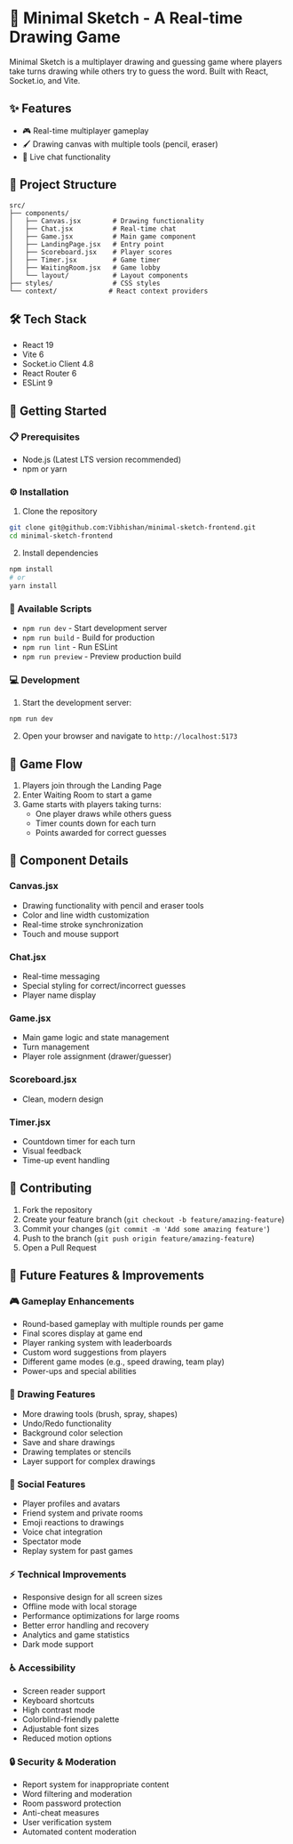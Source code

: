 # 🎨 Minimal Sketch - A Real-time Drawing Game

Minimal Sketch is a multiplayer drawing and guessing game where players take turns drawing while others try to guess the word. Built with React, Socket.io, and Vite.

## ✨ Features

- 🎮 Real-time multiplayer gameplay
- 🖌️ Drawing canvas with multiple tools (pencil, eraser)
- 💬 Live chat functionality

## 📁 Project Structure

```
src/
├── components/
│   ├── Canvas.jsx        # Drawing functionality
│   ├── Chat.jsx          # Real-time chat
│   ├── Game.jsx          # Main game component
│   ├── LandingPage.jsx   # Entry point
│   ├── Scoreboard.jsx    # Player scores
│   ├── Timer.jsx         # Game timer
│   ├── WaitingRoom.jsx   # Game lobby
│   └── layout/           # Layout components
├── styles/               # CSS styles
└── context/             # React context providers
```

## 🛠️ Tech Stack

- React 19
- Vite 6
- Socket.io Client 4.8
- React Router 6
- ESLint 9

## 🚀 Getting Started

### 📋 Prerequisites

- Node.js (Latest LTS version recommended)
- npm or yarn

### ⚙️ Installation

1. Clone the repository

```bash
git clone git@github.com:Vibhishan/minimal-sketch-frontend.git
cd minimal-sketch-frontend
```

2. Install dependencies

```bash
npm install
# or
yarn install
```

### 📜 Available Scripts

- `npm run dev` - Start development server
- `npm run build` - Build for production
- `npm run lint` - Run ESLint
- `npm run preview` - Preview production build

### 💻 Development

1. Start the development server:

```bash
npm run dev
```

2. Open your browser and navigate to `http://localhost:5173`

## 🎲 Game Flow

1. Players join through the Landing Page
2. Enter Waiting Room to start a game
3. Game starts with players taking turns:
   - One player draws while others guess
   - Timer counts down for each turn
   - Points awarded for correct guesses

## 🧩 Component Details

### Canvas.jsx

- Drawing functionality with pencil and eraser tools
- Color and line width customization
- Real-time stroke synchronization
- Touch and mouse support

### Chat.jsx

- Real-time messaging
- Special styling for correct/incorrect guesses
- Player name display

### Game.jsx

- Main game logic and state management
- Turn management
- Player role assignment (drawer/guesser)

### Scoreboard.jsx

- Clean, modern design

### Timer.jsx

- Countdown timer for each turn
- Visual feedback
- Time-up event handling

## 🤝 Contributing

1. Fork the repository
2. Create your feature branch (`git checkout -b feature/amazing-feature`)
3. Commit your changes (`git commit -m 'Add some amazing feature'`)
4. Push to the branch (`git push origin feature/amazing-feature`)
5. Open a Pull Request

## 🔮 Future Features & Improvements

### 🎮 Gameplay Enhancements

- Round-based gameplay with multiple rounds per game
- Final scores display at game end
- Player ranking system with leaderboards
- Custom word suggestions from players
- Different game modes (e.g., speed drawing, team play)
- Power-ups and special abilities

### 🎨 Drawing Features

- More drawing tools (brush, spray, shapes)
- Undo/Redo functionality
- Background color selection
- Save and share drawings
- Drawing templates or stencils
- Layer support for complex drawings

### 👥 Social Features

- Player profiles and avatars
- Friend system and private rooms
- Emoji reactions to drawings
- Voice chat integration
- Spectator mode
- Replay system for past games

### ⚡ Technical Improvements

- Responsive design for all screen sizes
- Offline mode with local storage
- Performance optimizations for large rooms
- Better error handling and recovery
- Analytics and game statistics
- Dark mode support

### ♿ Accessibility

- Screen reader support
- Keyboard shortcuts
- High contrast mode
- Colorblind-friendly palette
- Adjustable font sizes
- Reduced motion options

### 🔒 Security & Moderation

- Report system for inappropriate content
- Word filtering and moderation
- Room password protection
- Anti-cheat measures
- User verification system
- Automated content moderation
